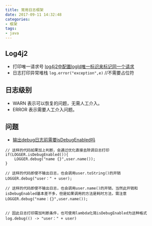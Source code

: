 ```yaml
---
title: 常用日志框架
date: 2017-09-11 14:32:48
categories:
- 框架
tags:
- java
---
```



## Log4j2

- 打印唯一请求号 [log4j2中配置logId唯一标识来标记同一个请求](https://blog.csdn.net/timchen525/article/details/80358723)
- 日志打印异常堆栈 `log.error("exception",e)`  //不需要占位符


## 日志级别

- WARN 表示可以恢复的问题，无需人工介入。
- ERROR 表示需要人工介入问题。
## 问题

- [输出debug日志前需要isDebugEnabled吗](https://blog.csdn.net/u013332124/article/details/82469960)

```
// 这样的代码如果加上判断，会通过优化直接去除调日志打印
if(LOGGER.isDebugEnabled()){
    LOGGER.debug("name {}",user.name());
}

// 这样的代码即使不输出日志，也会调用user.toString()的开销
LOGGER.debug("user：" + user);

// 这样的代码即使不输出日志，也会调用user.name()的开销，当然此开销和isDebugEnabled基本差不多，但是如果调用的方法是耗时方法，需注意
LOGGER.debug("name：{}",user.name());


// 因此日志打印需加判断条件，也可使用lambda化简isDebugEnabled为这种格式 log.debug(() -> "user：" + user)
```

